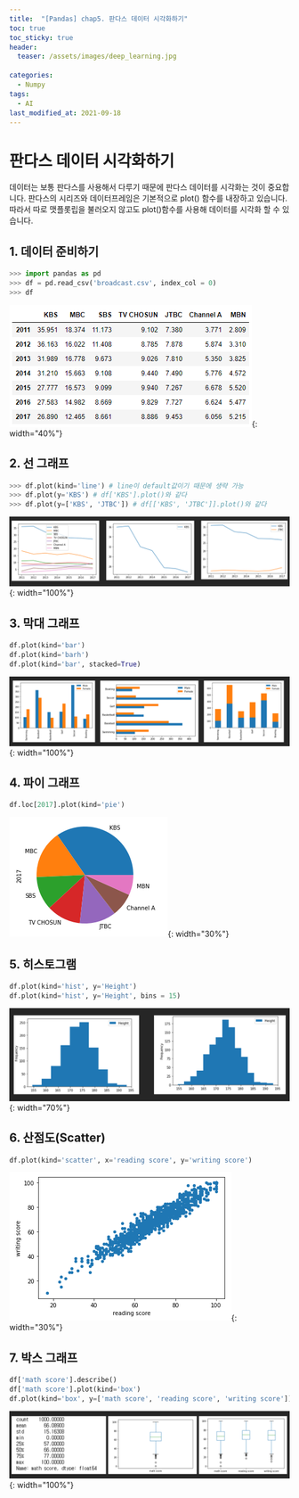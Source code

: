 ```yaml
---
title:  "[Pandas] chap5. 판다스 데이터 시각화하기"
toc: true
toc_sticky: true
header:
  teaser: /assets/images/deep_learning.jpg

categories:
  - Numpy
tags:
  - AI
last_modified_at: 2021-09-18
---  
```


# 판다스 데이터 시각화하기

데이터는 보통 판다스를 사용해서 다루기 때문에 판다스 데이터를 시각화는 것이 중요합니다. 판다스의 시리즈와 데이터프레임은 기본적으로 plot() 함수를 내장하고 있습니다. 따라서 따로 맷플롯립을 불러오지 않고도 plot()함수를 사용해 데이터를 시각화 할 수 있습니다.  


## 1. 데이터 준비하기
```python
>>> import pandas as pd  
>>> df = pd.read_csv('broadcast.csv', index_col = 0)
>>> df
```
![](/assets/images/dataframe.png){: width="40%"}  

## 2. 선 그래프  
```python
>>> df.plot(kind='line') # line이 default값이기 때문에 생략 가능  
>>> df.plot(y='KBS') # df['KBS'].plot()와 같다
>>> df.plot(y=['KBS', 'JTBC']) # df[['KBS', 'JTBC']].plot()와 같다
```  
![](/assets/images/line_plot.png){: width="100%"}  

## 3. 막대 그래프  
```python
df.plot(kind='bar')
df.plot(kind='barh')
df.plot(kind='bar', stacked=True)
```  
![](/assets/images/bar_plot.png){: width="100%"}  

## 4. 파이 그래프  
```python
df.loc[2017].plot(kind='pie')  
```

![](/assets/images/pie_plot.png){: width="30%"}  

## 5. 히스토그램  
```python
df.plot(kind='hist', y='Height')
df.plot(kind='hist', y='Height', bins = 15)
```  
![](/assets/images/hist_plot.png){: width="70%"}  

## 6. 산점도(Scatter)  
```python
df.plot(kind='scatter', x='reading score', y='writing score')
```
![](/assets/images/scatter_plot.png){: width="30%"}  

## 7. 박스 그래프  
```python
df['math score'].describe()
df['math score'].plot(kind='box')
df.plot(kind='box', y=['math score', 'reading score', 'writing score'])
```

![](/assets/images/box_plot.png){: width="100%"}  

